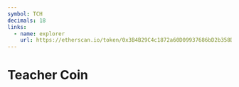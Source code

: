 ```yaml
---
symbol: TCH
decimals: 18
links:
  - name: explorer
    url: https://etherscan.io/token/0x3B4B29C4c1872a60D09937686bD2b358Db9Dee8a
---
```


# Teacher Coin
